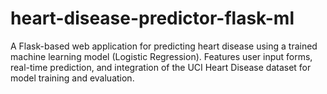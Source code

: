 # heart-disease-predictor-flask-ml
A Flask-based web application for predicting heart disease using a trained machine learning model (Logistic Regression). Features user input forms, real-time prediction, and integration of the UCI Heart Disease dataset for model training and evaluation.
